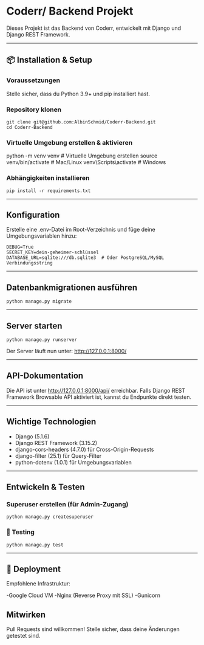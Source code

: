 # Coderr/ Backend Projekt

Dieses Projekt ist das Backend von Coderr, entwickelt mit Django und Django REST Framework.

---

## 📦 Installation & Setup

### Voraussetzungen

Stelle sicher, dass du Python 3.9+ und pip installiert hast.

### Repository klonen

```
git clone git@github.com:AlbinSchmid/Coderr-Backend.git
cd Coderr-Backend
```

### Virtuelle Umgebung erstellen & aktivieren

python -m venv venv  # Virtuelle Umgebung erstellen
source venv/bin/activate  # Mac/Linux
venv\Scripts\activate  # Windows

### Abhängigkeiten installieren

```
pip install -r requirements.txt
```

---

## Konfiguration

Erstelle eine .env-Datei im Root-Verzeichnis und füge deine Umgebungsvariablen hinzu:

```
DEBUG=True
SECRET_KEY=dein-geheimer-schlüssel
DATABASE_URL=sqlite:///db.sqlite3  # Oder PostgreSQL/MySQL Verbindungsstring
```

---

## Datenbankmigrationen ausführen

```
python manage.py migrate
```

---

## Server starten

```
python manage.py runserver
```

Der Server läuft nun unter: http://127.0.0.1:8000/

---

## API-Dokumentation

Die API ist unter http://127.0.0.1:8000/api/ erreichbar.
Falls Django REST Framework Browsable API aktiviert ist, kannst du Endpunkte direkt testen.

---

## Wichtige Technologien

- Django (5.1.6)
- Django REST Framework (3.15.2)
- django-cors-headers (4.7.0) für Cross-Origin-Requests
- django-filter (25.1) für Query-Filter
- python-dotenv (1.0.1) für Umgebungsvariablen

---

## Entwickeln & Testen

### Superuser erstellen (für Admin-Zugang)

```
python manage.py createsuperuser
```

### 🧪 Testing

```
python manage.py test
```

---

## 🔐 Deployment

Empfohlene Infrastruktur:

-Google Cloud VM
-Nginx (Reverse Proxy mit SSL)
-Gunicorn


## Mitwirken

Pull Requests sind willkommen! Stelle sicher, dass deine Änderungen getestet sind.
